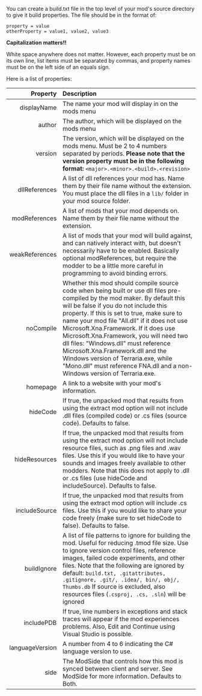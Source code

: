You can create a build.txt file in the top level of your mod's source
directory to give it build properties. The file should be in the
format of:

~~~{.ini}
property = value
otherProperty = value1, value2, value3
~~~

**Capitalization matters!!**

White space anywhere does not matter. However, each property must be
on its own line, list items must be separated by commas, and property
names must be on the left side of an equals sign.

Here is a list of properties:

| Property        | Description                                                                                                                                                                                                                                                                                                                                                                                                                                                                                                                                             |
| --:             | :--                                                                                                                                                                                                                                                                                                                                                                                                                                                                                                                                                     |
| displayName     | The name your mod will display in on the mods menu                                                                                                                                                                                                                                                                                                                                                                                                                                                                                                      |
| author          | The author, which will be displayed on the mods menu                                                                                                                                                                                                                                                                                                                                                                                                                                                                                                    |
| version         | The version, which will be displayed on the mods menu. Must be 2 to 4 numbers separated by periods. **Please note that the version property must be in the following format:** `<major>.<minor>.<build>.<revision>`                                                                                                                                                                                                                                                                                                                                                                                                                                                    |
| dllReferences   | A list of dll references your mod has. Name them by their file name without the extension. You must place the dll files in a `lib/` folder in your mod source folder.                                                                                                                                                                                                                                                                                                                                                       |
| modReferences   | A list of mods that your mod depends on. Name them by their file name without the extension.                                                                                                                                                                                                                                                                                                                                                                                                                                                            |
| weakReferences  | A list of mods that your mod will build against, and can natively interact with, but doesn't necessarily have to be enabled. Basically optional modReferences, but require the modder to be a little more careful in programming to avoid binding errors.                                                                                                                                                                                                                                                                                               |
| noCompile       | Whether this mod should compile source code when being built or use dll files pre-compiled by the mod maker. By default this will be false if you do not include this property. If this is set to true, make sure to name your mod file "All.dll" if it does not use Microsoft.Xna.Framework. If it does use Microsoft.Xna.Framework, you will need two dll files: "Windows.dll" must reference Microsoft.Xna.Framework.dll and the Windows version of Terraria.exe, while "Mono.dll" must reference FNA.dll and a non-Windows version of Terraria.exe. |
| homepage        | A link to a website with your mod's information.                                                                                                                                                                                                                                                                                                                                                                                                                                                                                                        |
| hideCode        | If true, the unpacked mod that results from using the extract mod option will not include .dll files (compiled code) or .cs files (source code). Defaults to false.                                                                                                                                                                                                                                                                                                                                                                                                 |
| hideResources   | If true, the unpacked mod that results from using the extract mod option will not include resource files, such as .png files and .wav files. Use this if you would like to have your sounds and images freely available to other modders. Note that this does not apply to .dll or .cs files (use hideCode and includeSource). Defaults to false.                                                                                                                                                                                                                   |
| includeSource   | If true, the unpacked mod that results from using the extract mod option will include .cs files. Use this if you would like to share your code freely (make sure to set hideCode to false). Defaults to false.                                                                                                                                                                                                                                                                                                                                                      |
| buildIgnore     | A list of file patterns to ignore for building the mod. Useful for reducing .tmod file size. Use to ignore version control files, reference images, failed code experiments, and other files. Note that the following are ignored by default: `build.txt, .gitattributes, .gitignore, .git/, .idea/, bin/, obj/, Thumbs.db` If source is excluded, also resources files (`.csproj, .cs, .sln`) will be ignored                                                                                                                                                                                                                                  |
| includePDB      | If true, line numbers in exceptions and stack traces will appear if the mod experiences problems. Also, Edit and Continue using Visual Studio is possible.                                                                                                                                                                                                                                                                                                                                                                                              |
| languageVersion | A number from 4 to 6 indicating the C# language version to use.                                                                                                                                                                                                                                                                                                                                                                                                                                                                                         |
| side            | The ModSide that controls how this mod is synced between client and server. See ModSide for more information. Defaults to Both.                                                                                                                                                                                                                                                                                                                                                                                                                         |
